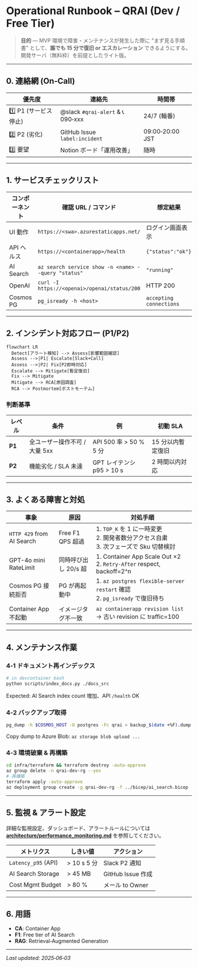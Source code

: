 # Operational Runbook – QRAI (Dev / Free Tier)

> **目的** — MVP 環境で障害・メンテナンスが発生した際に "まず見る手順書" として、**誰でも 15 分で復旧 or エスカレーション** できるようにする。開発サーバ（無料枠）を前提としたライト版。

---

## 0. 連絡網 (On‑Call)

| 優先度             | 連絡先                               | 時間帯             |
| --------------- | --------------------------------- | --------------- |
| 1️⃣ P1 (サービス停止) | @slack `#qrai‑alert` & 📞 090‑xxx | 24/7 (輪番)       |
| 2️⃣ P2 (劣化)     | GitHub Issue `label:incident`     | 09:00‑20:00 JST |
| 3️⃣ 要望          | Notion ボード「運用改善」                  | 随時              |

---

## 1. サービスチェックリスト

| コンポーネント   | 確認 URL / コマンド                                       | 想定結果                    |
| --------- | --------------------------------------------------- | ----------------------- |
| UI 動作     | `https://<swa>.azurestaticapps.net/`                | ログイン画面表示                |
| API ヘルス   | `https://<containerapp>/health`                     | `{"status":"ok"}`       |
| AI Search | `az search service show -n <name> --query "status"` | `"running"`             |
| OpenAI    | `curl -I https://<openai>/openai/status/200`        | HTTP 200                |
| Cosmos PG | `pg_isready -h <host>`                              | `accepting connections` |

---

## 2. インシデント対応フロー (P1/P2)

```mermaid
flowchart LR
  Detect[アラート検知] --> Assess[影響範囲確認]
  Assess -->|P1| Escalate[Slack+Call]
  Assess -->|P2| Fix[P2即時対応]
  Escalate --> Mitigate[暫定復旧]
  Fix --> Mitigate
  Mitigate --> RCA[原因調査]
  RCA --> Postmortem[ポストモーテム]
```

### 判断基準

| レベル    | 条件                 | 例                    | 初動 SLA     |
| ------ | ------------------ | -------------------- | ---------- |
| **P1** | 全ユーザー操作不可 / 大量 5xx | API 500 率 > 50 % 5 分 | 15 分以内暫定復旧 |
| **P2** | 機能劣化 / SLA 未達      | GPT レイテンシ p95 > 10 s | 2 時間以内対応   |

---

## 3. よくある障害と対処

| 事象                        | 原因             | 対処手順                                                                   |
| ------------------------- | -------------- | ---------------------------------------------------------------------- |
| `HTTP 429` from AI Search | Free F1 QPS 超過 | 1. `TOP_K` を 1 に一時変更<br>2. 開発者数分アクセス自粛<br>3. 次フェーズで Sku 切替検討           |
| GPT-4o mini RateLimit     | 同時呼び出し 20/s 超  | 1. Container App Scale Out ×2<br>2. `Retry-After` respect, backoff=2^n |
| Cosmos PG 接続拒否            | PG が再起動中       | 1. `az postgres flexible-server restart` 確認<br>2. `pg_isready` で復旧待ち   |
| Container App 不起動         | イメージタグ不一致      | `az containerapp revision list` → 古い revision に traffic=100            |

---

## 4. メンテナンス作業

### 4‑1 ドキュメント再インデックス

```bash
# in devcontainer bash
python scripts/index_docs.py ./docs_src
```

Expected: AI Search index count 増加、API `/health` OK

### 4‑2 バックアップ取得

```bash
pg_dump -h $COSMOS_HOST -U postgres -Fc qrai > backup_$(date +%F).dump
```

Copy dump to Azure Blob: `az storage blob upload ...`

### 4‑3 環境破棄 & 再構築

```bash
cd infra/terraform && terraform destroy -auto-approve
az group delete -n qrai-dev-rg --yes
# 再構築
terraform apply -auto-approve
az deployment group create -g qrai-dev-rg -f ../bicep/ai_search.bicep
```

---

## 5. 監視 & アラート設定

詳細な監視設定、ダッシュボード、アラートルールについては **[architecture/performance_monitoring.md](architecture/performance_monitoring.md)** を参照してください。

| メトリクス               | しきい値       | アクション           |
| ------------------- | ---------- | --------------- |
| `Latency_p95` (API) | > 10 s 5 分 | Slack P2 通知     |
| AI Search Storage   | > 45 MB    | GitHub Issue 作成 |
| Cost Mgmt Budget    | > 80 %     | メール to Owner    |

---

## 6. 用語

* **CA**: Container App
* **F1**: Free tier of AI Search
* **RAG**: Retrieval‑Augmented Generation

---

*Last updated: 2025‑06‑03*
